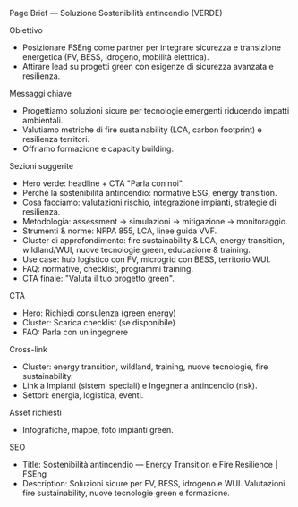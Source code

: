 Page Brief — Soluzione Sostenibilità antincendio (VERDE)

Obiettivo
- Posizionare FSEng come partner per integrare sicurezza e transizione energetica (FV, BESS, idrogeno, mobilità elettrica).
- Attirare lead su progetti green con esigenze di sicurezza avanzata e resilienza.

Messaggi chiave
- Progettiamo soluzioni sicure per tecnologie emergenti riducendo impatti ambientali.
- Valutiamo metriche di fire sustainability (LCA, carbon footprint) e resilienza territori.
- Offriamo formazione e capacity building.

Sezioni suggerite
- Hero verde: headline + CTA "Parla con noi".
- Perché la sostenibilità antincendio: normative ESG, energy transition.
- Cosa facciamo: valutazioni rischio, integrazione impianti, strategie di resilienza.
- Metodologia: assessment → simulazioni → mitigazione → monitoraggio.
- Strumenti & norme: NFPA 855, LCA, linee guida VVF.
- Cluster di approfondimento: fire sustainability & LCA, energy transition, wildland/WUI, nuove tecnologie green, educazione & training.
- Use case: hub logistico con FV, microgrid con BESS, territorio WUI.
- FAQ: normative, checklist, programmi training.
- CTA finale: "Valuta il tuo progetto green".

CTA
- Hero: Richiedi consulenza (green energy)
- Cluster: Scarica checklist (se disponibile)
- FAQ: Parla con un ingegnere

Cross-link
- Cluster: energy transition, wildland, training, nuove tecnologie, fire sustainability.
- Link a Impianti (sistemi speciali) e Ingegneria antincendio (risk).
- Settori: energia, logistica, eventi.

Asset richiesti
- Infografiche, mappe, foto impianti green.

SEO
- Title: Sostenibilità antincendio — Energy Transition e Fire Resilience | FSEng
- Description: Soluzioni sicure per FV, BESS, idrogeno e WUI. Valutazioni fire sustainability, nuove tecnologie green e formazione.


